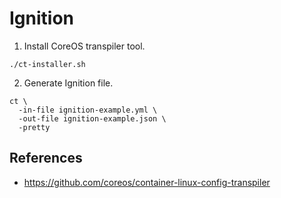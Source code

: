 # Ignition

1. Install CoreOS transpiler tool.

```
./ct-installer.sh
```

2. Generate Ignition file.

```
ct \
  -in-file ignition-example.yml \
  -out-file ignition-example.json \
  -pretty
```

## References

- https://github.com/coreos/container-linux-config-transpiler

